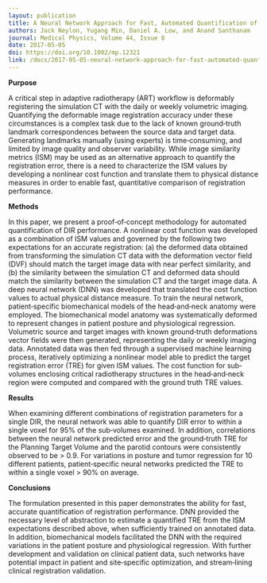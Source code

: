 ```yaml
---
layout: publication
title: A Neural Network Approach for Fast, Automated Quantification of DIR
authors: Jack Neylon, Yugang Min, Daniel A. Low, and Anand Santhanam
journal: Medical Physics, Volume 44, Issue 8
date: 2017-05-05
doi: https://doi.org/10.1002/mp.12321
link: /docs/2017-05-05-neural-network-approach-for-fast-automated-quantification-of-dir.pdf
---
```

**Purpose**

A critical step in adaptive radiotherapy (ART) workflow is deformably registering the simulation CT with the daily or weekly volumetric imaging. Quantifying the deformable image registration accuracy under these circumstances is a complex task due to the lack of known ground‐truth landmark correspondences between the source data and target data. Generating landmarks manually (using experts) is time‐consuming, and limited by image quality and observer variability. While image similarity metrics (ISM) may be used as an alternative approach to quantify the registration error, there is a need to characterize the ISM values by developing a nonlinear cost function and translate them to physical distance measures in order to enable fast, quantitative comparison of registration performance.

**Methods**

In this paper, we present a proof‐of‐concept methodology for automated quantification of DIR performance. A nonlinear cost function was developed as a combination of ISM values and governed by the following two expectations for an accurate registration: (a) the deformed data obtained from transforming the simulation CT data with the deformation vector field (DVF) should match the target image data with near perfect similarity, and (b) the similarity between the simulation CT and deformed data should match the similarity between the simulation CT and the target image data. A deep neural network (DNN) was developed that translated the cost function values to actual physical distance measure. To train the neural network, patient‐specific biomechanical models of the head‐and‐neck anatomy were employed. The biomechanical model anatomy was systematically deformed to represent changes in patient posture and physiological regression. Volumetric source and target images with known ground‐truth deformations vector fields were then generated, representing the daily or weekly imaging data. Annotated data was then fed through a supervised machine learning process, iteratively optimizing a nonlinear model able to predict the target registration error (TRE) for given ISM values. The cost function for sub‐volumes enclosing critical radiotherapy structures in the head‐and‐neck region were computed and compared with the ground truth TRE values.

**Results**

When examining different combinations of registration parameters for a single DIR, the neural network was able to quantify DIR error to within a single voxel for 95% of the sub‐volumes examined. In addition, correlations between the neural network predicted error and the ground‐truth TRE for the Planning Target Volume and the parotid contours were consistently observed to be > 0.9. For variations in posture and tumor regression for 10 different patients, patient‐specific neural networks predicted the TRE to within a single voxel > 90% on average.

**Conclusions**

The formulation presented in this paper demonstrates the ability for fast, accurate quantification of registration performance. DNN provided the necessary level of abstraction to estimate a quantified TRE from the ISM expectations described above, when sufficiently trained on annotated data. In addition, biomechanical models facilitated the DNN with the required variations in the patient posture and physiological regression. With further development and validation on clinical patient data, such networks have potential impact in patient and site‐specific optimization, and stream‐lining clinical registration validation.

